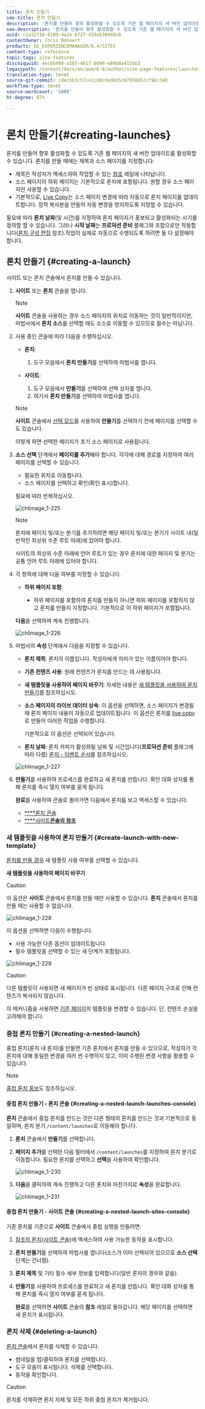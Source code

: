 ```yaml
---
title: 론치 만들기
seo-title: 론치 만들기
description: '론치를 만들어 향후 활성화할 수 있도록 기존 웹 페이지의 새 버전 업데이트를 활성화할 수 있습니다. '
seo-description: '론치를 만들어 향후 활성화할 수 있도록 기존 웹 페이지의 새 버전 업데이트를 활성화할 수 있습니다. '
uuid: c1a32710-8189-4a2e-bf2f-428ab30d48c8
contentOwner: Chris Bohnert
products: SG_EXPERIENCEMANAGER/6.4/SITES
content-type: reference
topic-tags: site-features
discoiquuid: 4ec6b408-a165-4617-8d90-e89d8a415bb3
legacypath: /content/docs/en/aem/6-0/author/site-page-features/launches
translation-type: tm+mt
source-git-commit: cdec5b3c57ce1c80c0ed6b5cb7650b52cf9bc340
workflow-type: tm+mt
source-wordcount: '1008'
ht-degree: 87%

---
```



# 론치 만들기{#creating-launches}

론치를 만들어 향후 활성화할 수 있도록 기존 웹 페이지의 새 버전 업데이트를 활성화할 수 있습니다. 론치를 만들 때에는 제목과 소스 페이지를 지정합니다:

* 제목은 작성자가 액세스하여 작업할 수 있는 [참조](/help/sites-authoring/author-environment-tools.md#references) 레일에 나타납니다.
* 소스 페이지의 하위 페이지는 기본적으로 론치에 포함됩니다. 원할 경우 소스 페이지만 사용할 수 있습니다.
* 기본적으로, [Live Copy](/help/sites-administering/msm.md)는 소스 페이지 변경에 따라 자동으로 론치 페이지를 업데이트합니다. 정적 복사본을 만들어 자동 변경을 방지하도록 지정할 수 있습니다.

필요에 따라 **론치 날짜**(및 시간)를 지정하여 론치 페이지가 홍보되고 활성화되는 시기를 정의할 할 수 있습니다. 그러나 **시작 날짜**&#x200B;는 **프로덕션 준비** 플래그와 조합으로만 작동합니다([론치 구성 편집](/help/sites-authoring/launches-editing.md#editing-a-launch-configuration) 참조).작업이 실제로 자동으로 수행되도록 하려면 둘 다 설정해야 합니다.

## 론치 만들기 {#creating-a-launch}

사이트 또는 론치 콘솔에서 론치를 만들 수 있습니다.

1. **사이트** 또는 **론치** 콘솔을 엽니다.

   >[!NOTE]
   >
   >**사이트** 콘솔을 사용하는 경우 소스 페이지의 위치로 이동하는 것이 일반적이지만, 마법사에서 **론치 소스**&#x200B;를 선택할 때도 소스로 이동할 수 있으므로 필수는 아닙니다.

1. 사용 중인 콘솔에 따라 다음을 수행하십시오.

   * **론치**:

      1. 도구 모음에서 **론치 만들기**&#x200B;를 선택하여 마법사를 엽니다.
   * **사이트**:

      1. 도구 모음에서 **만들기**&#x200B;를 선택하여 선택 상자를 엽니다.
      1. 여기서 **론치 만들기**&#x200B;를 선택하여 마법사를 엽니다.

   >[!NOTE]
   >
   >**사이트** 콘솔에서 [선택 모드](/help/sites-authoring/basic-handling.md#viewing-and-selecting-resources)를 사용하여 **만들기**&#x200B;를 선택하기 전에 페이지를 선택할 수도 있습니다.
   >
   >이렇게 하면 선택한 페이지가 초기 소스 페이지로 사용됩니다.

1. **소스 선택** 단계에서 **페이지를 추가**&#x200B;해야 합니다. 각각에 대해 경로를 지정하여 여러 페이지를 선택할 수 있습니다.

   * 필요한 위치로 이동합니다.
   * 소스 페이지를 선택하고 확인(확인 표시)합니다.

   필요에 따라 반복하십시오.

   ![chlimage_1-225](assets/chlimage_1-225.png)

   >[!NOTE]
   >
   >론치에 페이지 및/또는 분기를 추가하려면 해당 페이지 및/또는 분기가 사이트 내(일반적인 최상위 수준 루트 아래)에 있어야 합니다.
   >
   >사이트의 최상위 수준 아래에 언어 루트가 있는 경우 론치에 대한 페이지 및 분기는 공통 언어 루트 아래에 있어야 합니다.

1. 각 항목에 대해 다음 여부를 지정할 수 있습니다.

   * **하위 페이지 포함**:

      * 하위 페이지를 포함하여 론치를 만들지 아니면 하위 페이지를 포함하지 않고 론치를 만들지 지정합니다.  기본적으로 이 하위 페이지가 포함됩니다.

   **다음**&#x200B;을 선택하여 계속 진행합니다.

   ![chlimage_1-226](assets/chlimage_1-226.png)

1. 마법사의 **속성** 단계에서 다음을 지정할 수 있습니다.

   * **론치 제목**: 론치의 이름입니다. 작성자에게 의미가 있는 이름이어야 합니다.
   * **기존 컨텐츠 사용**: 원래 컨텐츠가 론치를 만드는 데 사용됩니다.
   * **새 템플릿을 사용하여 페이지 바꾸기**: 자세한 내용은 [새 템플릿을 사용하여 론치 만들기](#create-launch-with-new-template)를 참조하십시오.
   * **소스 페이지의 라이브 데이터 상속**: 이 옵션을 선택하면, 소스 페이지가 변경될 때 론치 페이지 내용이 자동으로 업데이트됩니다. 이 옵션은 론치를 [live copy](/help/sites-administering/msm.md)로 만들어 이러한 작업을 수행합니다.

      기본적으로 이 옵션은 선택되어 있습니다.

   * **론치 날짜**: 론치 카피가 활성화될 날짜 및 시간입니다(**프로덕션 준비** 플래그에 따라 다름) [론치 - 이벤트 순서](/help/sites-authoring/launches.md#launches-the-order-of-events)를 참조하십시오.

   ![chlimage_1-227](assets/chlimage_1-227.png)

1. **만들기**&#x200B;를 사용하여 프로세스를 완료하고 새 론치를 만듭니다. 확인 대화 상자를 통해 론치를 즉시 열지 여부를 묻게 됩니다.

   **완료**&#x200B;를 사용하여 콘솔로 돌아가면 다음에서 론치를 보고 액세스할 수 있습니다.

   * [****&#x200B;론치 콘솔](/help/sites-authoring/launches.md#the-launches-console)
   * [****&#x200B;사이트&#x200B;**콘솔의 참조**](/help/sites-authoring/launches.md#launches-in-references-sites-console)

### 새 템플릿을 사용하여 론치 만들기 {#create-launch-with-new-template}

[론치를 만들 경우](/help/sites-authoring/launches-creating.md#create-launch-with-new-template) 새 템플릿 사용 여부를 선택할 수 있습니다.

**새 템플릿을 사용하여 페이지 바꾸기**

>[!CAUTION]
>
>이 옵션은 **사이트** 콘솔에서 론치를 만들 때만 사용할 수 있습니다. **론치** 콘솔에서 론치를 만들 때는 사용할 수 없습니다.

![chlimage_1-228](assets/chlimage_1-228.png)

이 옵션을 선택하면 다음이 수행됩니다.

* 사용 가능한 다른 옵션이 업데이트됩니다.
* 필수 템플릿을 선택할 수 있는 새 단계가 포함됩니다.

![chlimage_1-229](assets/chlimage_1-229.png)

>[!CAUTION]
>
>다른 템플릿이 사용되면 새 페이지가 빈 상태로 표시됩니다. 다른 페이지 구조로 인해 컨텐츠가 복사되지 않습니다.
>
>이 메커니즘을 사용하면 [기존 페이지](/help/sites-authoring/managing-pages.md#creating-a-new-page)의 템플릿을 변경할 수 있습니다. 단, 컨텐츠 손실을 고려해야 합니다.

### 중첩 론치 만들기 {#creating-a-nested-launch}

중첩 론치(론치 내 론치)를 만들면 기존 론치에서 론치를 만들 수 있으므로, 작성자가 각 론치에 대해 동일한 변경을 여러 번 수행하지 않고, 이미 수행된 변경 사항을 활용할 수 있습니다.

>[!NOTE]
>
>[중첩 론치 홍보](/help/sites-authoring/launches-promoting.md#promoting-a-nested-launch)도 참조하십시오.

#### 중첩 론치 만들기 - 론치 콘솔 {#creating-a-nested-launch-launches-console}

**론치** 콘솔에서 중첩 론치를 만드는 것은 다른 형태의 론치를 만드는 것과 기본적으로 동일하며, 론치 분기 `/content/launches`로 이동해야 합니다.

1. **론치** 콘솔에서 **만들기**&#x200B;를 선택합니다.
1. **페이지 추가**&#x200B;를 선택한 다음 필터에서 `/content/launches`를 지정하여 론치 분기로 이동합니다. 필요한 론치를 선택하고 **선택**&#x200B;을 사용하여 확인합니다.

   ![chlimage_1-230](assets/chlimage_1-230.png)

1. **다음**&#x200B;을 클릭하여 계속 진행하고 다른 론치와 마찬가지로 **속성**&#x200B;을 완료합니다.

   ![chlimage_1-231](assets/chlimage_1-231.png)

#### 중첩 론치 만들기 - 사이트 콘솔 {#creating-a-nested-launch-sites-console}

기존 론치를 기준으로 **사이트** 콘솔에서 중첩 실행을 만들려면:

1. [참조의 론치(사이트 콘솔)](/help/sites-authoring/launches.md#launches-in-references-sites-console)에 액세스하여 사용 가능한 동작을 표시합니다.
1. **론치 만들기**&#x200B;를 선택하여 마법사를 엽니다(소스가 이미 선택되어 있으므로 **소스 선택** 단계는 건너뜀).

1. **론치 제목** 및 기타 필수 세부 정보를 입력합니다(일반 론치의 경우와 같음).

1. **만들기**&#x200B;를 사용하여 프로세스를 완료하고 새 론치를 만듭니다. 확인 대화 상자를 통해 론치를 즉시 열지 여부를 묻게 됩니다.

   **완료**&#x200B;를 선택하면 **사이트** 콘솔의 **참조** 레일로 돌아갑니다. 해당 페이지를 선택하면 새 론치가 표시됩니다.

### 론치 삭제 {#deleting-a-launch}

[론치 콘솔](/help/sites-authoring/launches.md#the-launches-console)에서 론치를 삭제할 수 있습니다.

* 썸네일을 탭/클릭하여 론치를 선택합니다.
* 도구 모음이 표시됩니다. 삭제를 선택합니다.
* 동작을 확인합니다.

>[!CAUTION]
>
>론치를 삭제하면 론치 자체 및 모든 하위 중첩 론치가 제거됩니다.

